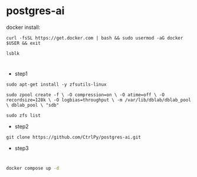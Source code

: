 # postgres-ai


docker install: 


 `curl -fsSL https://get.docker.com | bash && sudo usermod -aG docker $USER && exit`


`lsblk`

#

* step1 

`sudo apt-get install -y zfsutils-linux`



`sudo zpool create -f \
  -O compression=on \
  -O atime=off \
  -O recordsize=128k \
  -O logbias=throughput \
  -m /var/lib/dblab/dblab_pool \
  dblab_pool \
  "sdb"`




  `sudo zfs list`


* step2



`git clone https://github.com/CtrlPy/postgres-ai.git`


* step3
#



  ```zsh
docker compose up -d
  ```



  